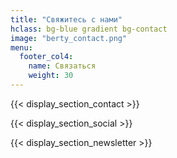 ```yaml
---
title: "Свяжитесь с нами"
hclass: bg-blue gradient bg-contact
image: "berty_contact.png"
menu:
  footer_col4:
    name: Связаться
    weight: 30
---
```


{{< display_section_contact >}}


{{< display_section_social >}}

{{< display_section_newsletter >}}